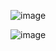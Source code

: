 ![image](https://user-images.githubusercontent.com/90868005/157352882-30dfc9d6-d7a1-40ba-8e63-2b024db680ab.png)





![image](https://user-images.githubusercontent.com/90868005/157352991-83ab53a4-0013-4dc2-8a99-0fbe773a261b.png)

